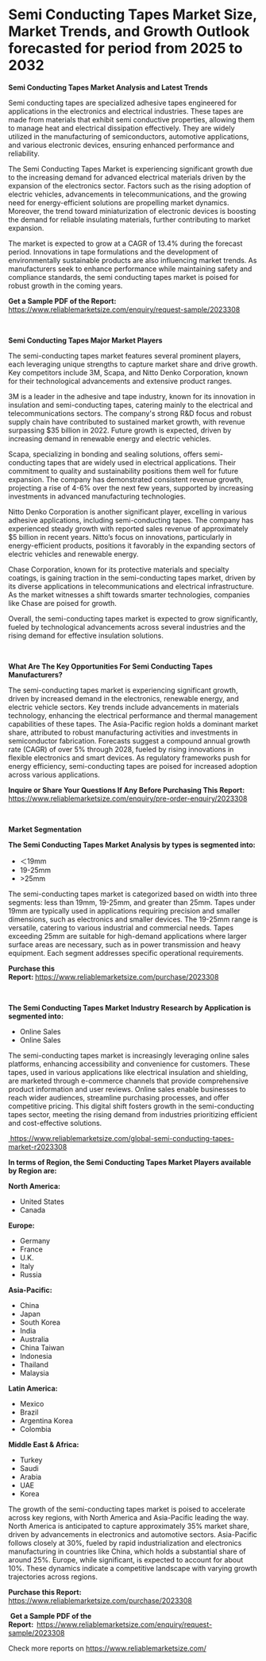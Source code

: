 <p><h1>Semi Conducting Tapes Market Size, Market Trends, and Growth Outlook forecasted for period from 2025 to 2032</h1></p><p><strong>Semi Conducting Tapes Market Analysis and Latest Trends</strong></p>
<p><p>Semi conducting tapes are specialized adhesive tapes engineered for applications in the electronics and electrical industries. These tapes are made from materials that exhibit semi conductive properties, allowing them to manage heat and electrical dissipation effectively. They are widely utilized in the manufacturing of semiconductors, automotive applications, and various electronic devices, ensuring enhanced performance and reliability.</p><p>The Semi Conducting Tapes Market is experiencing significant growth due to the increasing demand for advanced electrical materials driven by the expansion of the electronics sector. Factors such as the rising adoption of electric vehicles, advancements in telecommunications, and the growing need for energy-efficient solutions are propelling market dynamics. Moreover, the trend toward miniaturization of electronic devices is boosting the demand for reliable insulating materials, further contributing to market expansion.</p><p>The market is expected to grow at a CAGR of 13.4% during the forecast period. Innovations in tape formulations and the development of environmentally sustainable products are also influencing market trends. As manufacturers seek to enhance performance while maintaining safety and compliance standards, the semi conducting tapes market is poised for robust growth in the coming years.</p></p>
<p><strong>Get a Sample PDF of the Report:&nbsp;</strong> <a href="https://www.reliablemarketsize.com/enquiry/request-sample/2023308?utm_campaign=3217&utm_medium=2&utm_source=Github&utm_content=ia&utm_term=29032025&utm_id=semi-conducting-tapes">https://www.reliablemarketsize.com/enquiry/request-sample/2023308</a></p>
<p>&nbsp;</p>
<p><strong>Semi Conducting Tapes Major Market Players</strong></p>
<p><p>The semi-conducting tapes market features several prominent players, each leveraging unique strengths to capture market share and drive growth. Key competitors include 3M, Scapa, and Nitto Denko Corporation, known for their technological advancements and extensive product ranges.</p><p>3M is a leader in the adhesive and tape industry, known for its innovation in insulation and semi-conducting tapes, catering mainly to the electrical and telecommunications sectors. The company's strong R&D focus and robust supply chain have contributed to sustained market growth, with revenue surpassing $35 billion in 2022. Future growth is expected, driven by increasing demand in renewable energy and electric vehicles.</p><p>Scapa, specializing in bonding and sealing solutions, offers semi-conducting tapes that are widely used in electrical applications. Their commitment to quality and sustainability positions them well for future expansion. The company has demonstrated consistent revenue growth, projecting a rise of 4-6% over the next few years, supported by increasing investments in advanced manufacturing technologies.</p><p>Nitto Denko Corporation is another significant player, excelling in various adhesive applications, including semi-conducting tapes. The company has experienced steady growth with reported sales revenue of approximately $5 billion in recent years. Nitto’s focus on innovations, particularly in energy-efficient products, positions it favorably in the expanding sectors of electric vehicles and renewable energy.</p><p>Chase Corporation, known for its protective materials and specialty coatings, is gaining traction in the semi-conducting tapes market, driven by its diverse applications in telecommunications and electrical infrastructure. As the market witnesses a shift towards smarter technologies, companies like Chase are poised for growth.</p><p>Overall, the semi-conducting tapes market is expected to grow significantly, fueled by technological advancements across several industries and the rising demand for effective insulation solutions.</p></p>
<p>&nbsp;</p>
<p><strong>What Are The Key Opportunities For Semi Conducting Tapes Manufacturers?</strong></p>
<p><p>The semi-conducting tapes market is experiencing significant growth, driven by increased demand in the electronics, renewable energy, and electric vehicle sectors. Key trends include advancements in materials technology, enhancing the electrical performance and thermal management capabilities of these tapes. The Asia-Pacific region holds a dominant market share, attributed to robust manufacturing activities and investments in semiconductor fabrication. Forecasts suggest a compound annual growth rate (CAGR) of over 5% through 2028, fueled by rising innovations in flexible electronics and smart devices. As regulatory frameworks push for energy efficiency, semi-conducting tapes are poised for increased adoption across various applications.</p></p>
<p><strong>Inquire or Share Your Questions If Any Before Purchasing This Report:</strong> <a href="https://www.reliablemarketsize.com/enquiry/pre-order-enquiry/2023308?utm_campaign=3217&utm_medium=2&utm_source=Github&utm_content=ia&utm_term=29032025&utm_id=semi-conducting-tapes">https://www.reliablemarketsize.com/enquiry/pre-order-enquiry/2023308</a></p>
<p>&nbsp;</p>
<p><strong>Market Segmentation</strong></p>
<p><strong>The Semi Conducting Tapes Market Analysis by types is segmented into:</strong></p>
<p><ul><li>＜19mm</li><li>19-25mm</li><li>>25mm</li></ul></p>
<p><p>The semi-conducting tapes market is categorized based on width into three segments: less than 19mm, 19-25mm, and greater than 25mm. Tapes under 19mm are typically used in applications requiring precision and smaller dimensions, such as electronics and smaller devices. The 19-25mm range is versatile, catering to various industrial and commercial needs. Tapes exceeding 25mm are suitable for high-demand applications where larger surface areas are necessary, such as in power transmission and heavy equipment. Each segment addresses specific operational requirements.</p></p>
<p><strong>Purchase this Report:&nbsp;</strong><a href="https://www.reliablemarketsize.com/purchase/2023308?utm_campaign=3217&utm_medium=2&utm_source=Github&utm_content=ia&utm_term=29032025&utm_id=semi-conducting-tapes">https://www.reliablemarketsize.com/purchase/2023308</a></p>
<p>&nbsp;</p>
<p><strong>The Semi Conducting Tapes Market Industry Research by Application is segmented into:</strong></p>
<p><ul><li>Online Sales</li><li>Online Sales</li></ul></p>
<p><p>The semi-conducting tapes market is increasingly leveraging online sales platforms, enhancing accessibility and convenience for customers. These tapes, used in various applications like electrical insulation and shielding, are marketed through e-commerce channels that provide comprehensive product information and user reviews. Online sales enable businesses to reach wider audiences, streamline purchasing processes, and offer competitive pricing. This digital shift fosters growth in the semi-conducting tapes sector, meeting the rising demand from industries prioritizing efficient and cost-effective solutions.</p></p>
<p><a href="https://www.reliablemarketsize.com/global-semi-conducting-tapes-market-r2023308?utm_campaign=3217&utm_medium=2&utm_source=Github&utm_content=ia&utm_term=29032025&utm_id=semi-conducting-tapes">&nbsp;https://www.reliablemarketsize.com/global-semi-conducting-tapes-market-r2023308</a></p>
<p><strong>In terms of Region, the Semi Conducting Tapes Market Players available by Region are:</strong></p>
<p>
    <p> <strong> North America: </strong>
        <ul>
            <li>United States</li>
            <li>Canada</li>
        </ul>
        </p> 
    <p> <strong> Europe: </strong>
        <ul>
            <li>Germany</li>
            <li>France</li>
            <li>U.K.</li>
            <li>Italy</li>
            <li>Russia</li>
        </ul>
        </p> 
    <p> <strong> Asia-Pacific: </strong>
        <ul>
            <li>China</li>
            <li>Japan</li>
            <li>South Korea</li>
            <li>India</li>
            <li>Australia</li>
            <li>China Taiwan</li>
            <li>Indonesia</li>
            <li>Thailand</li>
            <li>Malaysia</li>
        </ul>
        </p> 
    <p> <strong> Latin America: </strong>
        <ul>
            <li>Mexico</li>
            <li>Brazil</li>
            <li>Argentina Korea</li>
            <li>Colombia</li>
        </ul>
        </p> 
    <p> <strong> Middle East & Africa: </strong>
        <ul>
            <li>Turkey</li>
            <li>Saudi</li>
            <li>Arabia</li>
            <li>UAE</li>
            <li>Korea</li>
        </ul>
    </p>
    </p>
<p><p>The growth of the semi-conducting tapes market is poised to accelerate across key regions, with North America and Asia-Pacific leading the way. North America is anticipated to capture approximately 35% market share, driven by advancements in electronics and automotive sectors. Asia-Pacific follows closely at 30%, fueled by rapid industrialization and electronics manufacturing in countries like China, which holds a substantial share of around 25%. Europe, while significant, is expected to account for about 10%. These dynamics indicate a competitive landscape with varying growth trajectories across regions.</p></p>
<p><strong>Purchase this Report: </strong><a href="https://www.reliablemarketsize.com/purchase/2023308?utm_campaign=3217&utm_medium=2&utm_source=Github&utm_content=ia&utm_term=29032025&utm_id=semi-conducting-tapes">https://www.reliablemarketsize.com/purchase/2023308</a></p>
<p>&nbsp;<strong>Get a Sample PDF of the Report:&nbsp;&nbsp;</strong><a href="https://www.reliablemarketsize.com/enquiry/request-sample/2023308?utm_campaign=3217&utm_medium=2&utm_source=Github&utm_content=ia&utm_term=29032025&utm_id=semi-conducting-tapes">https://www.reliablemarketsize.com/enquiry/request-sample/2023308</a></p>
<p><strong></strong></p>
<p>Check more reports on <a href="https://www.reliablemarketsize.com/?utm_campaign=3217&utm_medium=2&utm_source=Github&utm_content=ia&utm_term=29032025&utm_id=semi-conducting-tapes">https://www.reliablemarketsize.com/</a></p>